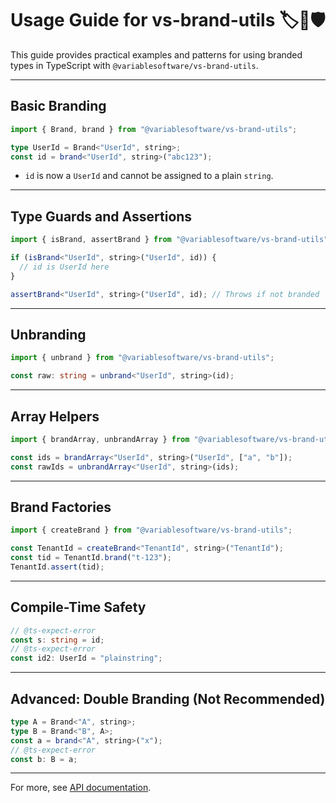 # Usage Guide for vs-brand-utils 🏷️🧩🛡️

This guide provides practical examples and patterns for using branded types in TypeScript with `@variablesoftware/vs-brand-utils`.

---

## Basic Branding

```ts
import { Brand, brand } from "@variablesoftware/vs-brand-utils";

type UserId = Brand<"UserId", string>;
const id = brand<"UserId", string>("abc123");
```

- `id` is now a `UserId` and cannot be assigned to a plain `string`.

---

## Type Guards and Assertions

```ts
import { isBrand, assertBrand } from "@variablesoftware/vs-brand-utils";

if (isBrand<"UserId", string>("UserId", id)) {
  // id is UserId here
}

assertBrand<"UserId", string>("UserId", id); // Throws if not branded
```

---

## Unbranding

```ts
import { unbrand } from "@variablesoftware/vs-brand-utils";

const raw: string = unbrand<"UserId", string>(id);
```

---

## Array Helpers

```ts
import { brandArray, unbrandArray } from "@variablesoftware/vs-brand-utils";

const ids = brandArray<"UserId", string>("UserId", ["a", "b"]);
const rawIds = unbrandArray<"UserId", string>(ids);
```

---

## Brand Factories

```ts
import { createBrand } from "@variablesoftware/vs-brand-utils";

const TenantId = createBrand<"TenantId", string>("TenantId");
const tid = TenantId.brand("t-123");
TenantId.assert(tid);
```

---

## Compile-Time Safety

```ts
// @ts-expect-error
const s: string = id;
// @ts-expect-error
const id2: UserId = "plainstring";
```

---

## Advanced: Double Branding (Not Recommended)

```ts
type A = Brand<"A", string>;
type B = Brand<"B", A>;
const a = brand<"A", string>("x");
// @ts-expect-error
const b: B = a;
```

---

For more, see [API documentation](./api.md).
